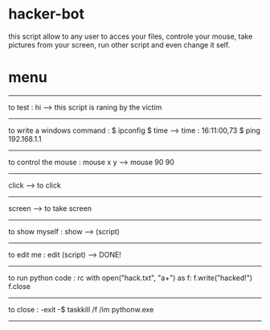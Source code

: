 # hacker-bot
this script allow to any user to acces your files, controle your mouse, take pictures from your screen, run other script and even change it self.

# menu
*******************************
to test :
hi --> this script is raning by  the victim
*******************************
to write a windows command : 
$ ipconfig
$ time --> time : 16:11:00,73
$ ping 192.168.1.1
*******************************
to control the mouse :
mouse x y --> mouse 90 90
*******************************
click --> to click 
*******************************
screen --> to take screen
*******************************
to show myself : 
show --> (script)
*******************************
to edit me :
edit (script) --> DONE!
*******************************
to run python code :
rc with open("hack.txt", "a+") as f: 
    f.write("hacked!")
f.close
*******************************
to close :
-exit
-$ taskkill /f /im pythonw.exe
*******************************
